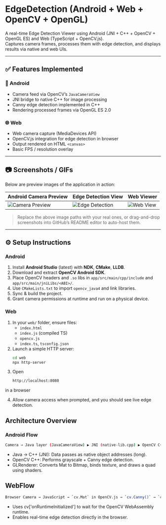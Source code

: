 # EdgeDetection (Android + Web + OpenCV + OpenGL)

A real-time Edge Detection Viewer using Android (JNI + C++ + OpenCV + OpenGL ES) and Web (TypeScript + OpenCV.js).  
Captures camera frames, processes them with edge detection, and displays results via native and web UIs.

---

## ✅ Features Implemented

### 📱 Android
- Camera feed via OpenCV’s `JavaCameraView`  
- JNI bridge to native C++ for image processing  
- Canny edge detection implemented in C++  
- Rendering processed frames via OpenGL ES 2.0  

### 🌐 Web
- Web camera capture (MediaDevices API)  
- OpenCV.js integration for edge detection in browser  
- Output rendered on HTML `<canvas>`  
- Basic FPS / resolution overlay

---

## 📷 Screenshots / GIFs

Below are preview images of the application in action:

| Android Camera Preview | Edge Detection View | Web Viewer |
|------------------------|---------------------|-------------|
| ![Camera Preview](screenshots/android_camera.png) | ![Edge Detection](screenshots/android_edge.png) | ![Web View](screenshots/web_view.png) |

> Replace the above image paths with your real ones, or drag-and-drop screenshots into GitHub’s README editor to auto-host them.

---

## ⚙️ Setup Instructions

### Android

1. Install **Android Studio** (latest) with **NDK**, **CMake**, **LLDB**.  
2. Download and extract **OpenCV Android SDK**.  
3. Place OpenCV headers and `.so` libs in `app/src/main/cpp/include` and `app/src/main/jniLibs/<ABI>/`.  
4. Use `CMakeLists.txt` to import `opencv_java4` and link libraries.  
5. Sync & build the project.  
6. Grant camera permissions at runtime and run on a physical device.

### Web

1. In your `web/` folder, ensure files:
   - `index.html`  
   - `index.js` (compiled TS)  
   - `opencv.js`  
   - `index.ts`, `tsconfig.json`  
2. Launch a simple HTTP server:
   ```bash
   cd web
   npx http-server
  3. Open
     ```bash
     http://localhost:8080
  in a browser

  4. Allow camera access when prompted, and you should see live edge detection.
##  Architecture Overview

### Android Flow
```bash
Camera → Java layer (JavaCameraView) ▶ JNI (native-lib.cpp) ▶ OpenCV C++ ▶ Processed Mat ▶ GLRenderer ▶ Display via GLSurfaceView
```
- Java → C++ (JNI): Data passes as native object addresses (long).
- OpenCV C++: Performs grayscale + Canny edge detection.
- GLRenderer: Converts Mat to Bitmap, binds texture, and draws a quad using shaders.
## WebFlow 
```bash
Browser Camera → JavaScript → `cv.Mat` in OpenCV.js → `cv.Canny()` → `cv.imshow()` → Canvas Display
```
- Uses cv['onRuntimeInitialized'] to wait for the OpenCV WebAssembly runtime.
- Enables real-time edge detection directly in the browser.
